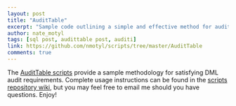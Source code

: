 ```yaml
---
layout: post
title: "AuditTable"
excerpt: "Sample code outlining a simple and effective method for auditing DML operations in a database."
author: nate_motyl
tags: [sql post, audittable post, auditi]
link: https://github.com/nmotyl/scripts/tree/master/AuditTable
comments: true
---
```


The [AuditTable scripts](https://github.com/nmotyl/scripts/tree/master/AuditTable) provide a sample methodology for satisfying DML audit requirements. Complete usage instructions can be found in the [scripts repository wiki](https://github.com/nmotyl/scripts/wiki/Audit-Table), but you may feel free to email me should you have questions. Enjoy!

